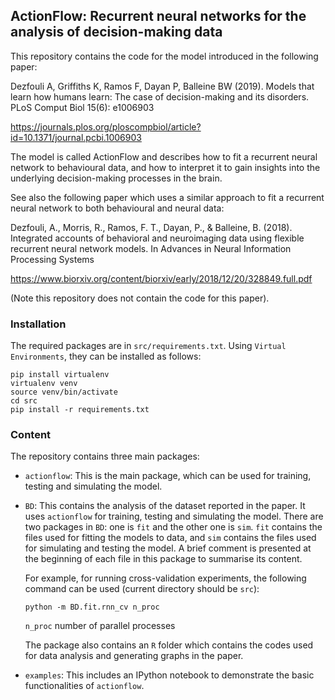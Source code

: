 ## ActionFlow: Recurrent neural networks for the analysis of decision-making data 

This repository contains the code for the model introduced in the following paper:

Dezfouli A, Griffiths K, Ramos F, Dayan P, Balleine BW (2019). 
Models that learn how humans learn: The case of decision-making and its disorders. 
PLoS Comput Biol 15(6): e1006903

https://journals.plos.org/ploscompbiol/article?id=10.1371/journal.pcbi.1006903

The model is called ActionFlow and describes how to fit a recurrent neural network to behavioural data,
and how to interpret it to gain insights into the underlying decision-making 
processes in the brain.

See also the following paper which uses a similar approach to fit a 
recurrent neural network to both behavioural and neural data:

Dezfouli, A., Morris, R., Ramos, F. T., Dayan, P., & Balleine, B. (2018). 
Integrated accounts of behavioral and neuroimaging data using 
flexible recurrent neural network models. 
In Advances in Neural Information Processing Systems 

https://www.biorxiv.org/content/biorxiv/early/2018/12/20/328849.full.pdf

(Note this repository does not contain the code for this paper). 

### Installation
The required packages are in `src/requirements.txt`. Using `Virtual Environments`, 
they can be installed as follows:
```
pip install virtualenv
virtualenv venv
source venv/bin/activate
cd src
pip install -r requirements.txt
```
### Content
The repository contains three main packages:

* `actionflow`: This is the main package, which can be used for training, testing
and simulating the model. 

* `BD`: This contains the analysis of the dataset reported in the paper. It uses 
`actionflow` for training, testing and simulating the model. There are two
packages in `BD`: one is `fit` and the other one is `sim`. `fit` contains 
the files used for fitting the models to data, and `sim` contains the files 
used for simulating and testing the model. A brief comment is
presented at the beginning of each file in this package to summarise its content. 

    For example,
    for running cross-validation experiments, the following command can be used
    (current directory should be `src`):
 
    ```python -m BD.fit.rnn_cv n_proc```
    
    `n_proc` number of parallel processes
    
    The package also contains an `R` folder which contains the codes 
    used for data analysis and generating graphs in the paper.

* `examples`: This includes an IPython notebook to demonstrate the basic functionalities
of `actionflow`.
 